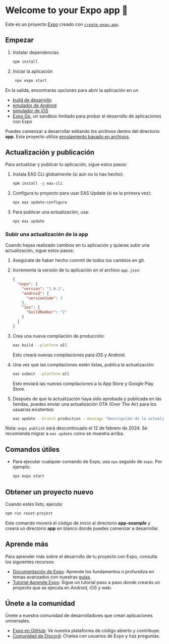 # Welcome to your Expo app 👋

Este es un proyecto [Expo](https://expo.dev) creado con [`create-expo-app`](https://www.npmjs.com/package/create-expo-app).

## Empezar

1. Instalar dependencias

   ```bash
   npm install
   ```

2. Iniciar la aplicación

   ```bash
    npx expo start
   ```

En la salida, encontrarás opciones para abrir la aplicación en un

- [build de desarrollo](https://docs.expo.dev/develop/development-builds/introduction/)
- [emulador de Android](https://docs.expo.dev/workflow/android-studio-emulator/)
- [simulador de iOS](https://docs.expo.dev/workflow/ios-simulator/)
- [Expo Go](https://expo.dev/go), un sandbox limitado para probar el desarrollo de aplicaciones con Expo

Puedes comenzar a desarrollar editando los archivos dentro del directorio **app**. Este proyecto utiliza [enrutamiento basado en archivos](https://docs.expo.dev/router/introduction).

## Actualización y publicación

Para actualizar y publicar tu aplicación, sigue estos pasos:

1. Instala EAS CLI globalmente (si aún no lo has hecho):

   ```bash
   npm install -g eas-cli
   ```

2. Configura tu proyecto para usar EAS Update (si es la primera vez):

   ```bash
   npx eas update:configure
   ```

3. Para publicar una actualización, usa:

   ```bash
   npx eas update
   ```

### Subir una actualización de la app

Cuando hayas realizado cambios en tu aplicación y quieras subir una actualización, sigue estos pasos:

1. Asegúrate de haber hecho commit de todos tus cambios en git.

2. Incrementa la versión de tu aplicación en el archivo `app.json`:

   ```json
   {
     "expo": {
       "version": "1.0.1",
       "android": {
         "versionCode": 2
       },
       "ios": {
         "buildNumber": "2"
       }
     }
   }
   ```

3. Crea una nueva compilación de producción:

   ```bash
   eas build --platform all
   ```

   Esto creará nuevas compilaciones para iOS y Android.

4. Una vez que las compilaciones estén listas, publica la actualización:

   ```bash
   eas submit --platform all
   ```

   Esto enviará las nuevas compilaciones a la App Store y Google Play Store.

5. Después de que la actualización haya sido aprobada y publicada en las tiendas, puedes enviar una actualización OTA (Over The Air) para los usuarios existentes:

   ```bash
   eas update --branch production --message "Descripción de la actualización"
   ```

Nota: `expo publish` será descontinuado el 12 de febrero de 2024. Se recomienda migrar a `eas update` como se muestra arriba.

## Comandos útiles

- Para ejecutar cualquier comando de Expo, usa `npx` seguido de `expo`. Por ejemplo:

  ```bash
  npx expo start
  ```

## Obtener un proyecto nuevo

Cuando estés listo, ejecuta:

```bash
npm run reset-project
```

Este comando moverá el código de inicio al directorio **app-example** y creará un directorio **app** en blanco donde puedes comenzar a desarrollar.

## Aprende más

Para aprender más sobre el desarrollo de tu proyecto con Expo, consulta los siguientes recursos:

- [Documentación de Expo](https://docs.expo.dev/): Aprende los fundamentos o profundiza en temas avanzados con nuestras [guías](https://docs.expo.dev/guides).
- [Tutorial Aprende Expo](https://docs.expo.dev/tutorial/introduction/): Sigue un tutorial paso a paso donde crearás un proyecto que se ejecuta en Android, iOS y web.

## Únete a la comunidad

Únete a nuestra comunidad de desarrolladores que crean aplicaciones universales.

- [Expo en GitHub](https://github.com/expo/expo): Ve nuestra plataforma de código abierto y contribuye.
- [Comunidad de Discord](https://chat.expo.dev): Chatea con usuarios de Expo y haz preguntas.
